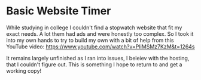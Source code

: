# Basic Website Timer

While studying in college I couldn't find a stopwatch website that fit my exact needs. A lot them had ads and were honestly too complex. So I took it into my own hands to try to build my own with a bit of help from this YouTube video: https://www.youtube.com/watch?v=PIiMSMz7KzM&t=1264s

It remains largely unfinished as I ran into issues, I beleiev with the hosting, that I couldn't figure out. This is something I hope to return to and get a working copy!
